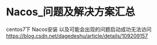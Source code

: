# Nacos_问题及解决方案汇总
centos7下 Nacos安装 以及可能会出现的问题启动成功无法访问
https://blog.csdn.net/dagedeshu/article/details/109209157
